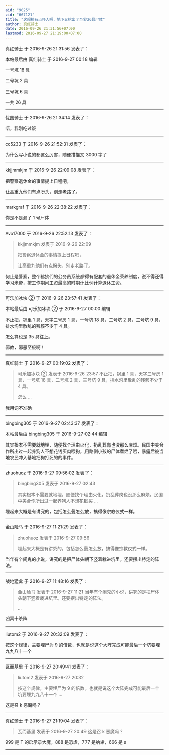 ```yaml
---
aid: "9025"
zid: "667121"
title: "这规模有点吓人啊，地下又挖出了至少26具尸体"
author: 真红骑士
date: 2016-09-26 21:31:56+07:00
lastmod: 2016-09-27 21:19:00+07:00
---
```


真红骑士 于 2016-9-26 21:31:56 发表了：

本帖最后由 真红骑士 于 2016-9-27 00:18 编辑

一号坑 18 具

二号坑 2 具

三号坑 6 具

一共 26 具

---

忧国骑士 于 2016-9-26 21:34:14 发表了：

唔，我刚吃过饭

---

cc5233 于 2016-9-26 21:52:31 发表了：

为什么写小说的都这么厉害，随便描描又 3000 字了

---

kkjjmmkjm 于 2016-9-26 22:09:08 发表了：

把警察退休金的事情提上日程吧，

让高重九他们有点盼头，别走老路了。

---

markgraf 于 2016-9-26 22:38:22 发表了：

你是不是漏了 1 号尸体

---

Avo17000 于 2016-9-26 22:52:13 发表了：

> kkjjmmkjm 发表于 2016-9-26 22:09
>
> 把警察退休金的事情提上日程吧，
>
> 让高重九他们有点盼头，别走老路了。

何止是警察，整个狒狒们的公务员系统都得有配套的退休金荣养制度，说不得还得学习米帝，按工作期间工资最高的时期计比例计算退休工资。

---

可乐加冰块 ② 于 2016-9-26 23:57:41 发表了：

本帖最后由 可乐加冰块 ② 于 2016-9-27 00:00 编辑

不止把，锅里 1 具，天字三号房 1 具，一号坑 18 具，二号坑 2 具，三号坑 9 具，排水沟里散乱的残骸不少于 4 具。

怎么算也是 35 具往上。

邪教，邪恶至极啊！

---

真红骑士 于 2016-9-27 00:19:02 发表了：

> 可乐加冰块 ② 发表于 2016-9-26 23:57 不止把，锅里 1 具，天字三号房 1 具，一号坑 18 具，二号坑 2 具，三号坑 9 具，排水沟里散乱的残骸不少于 4 具。
>
> 怎么 ...

我用词不准确

---

bingbing305 于 2016-9-27 02:43:37 发表了：

本帖最后由 bingbing305 于 2016-9-27 02:44 编辑

其实根本不需要就地埋，随便找个理由火化，扔乱葬岗也没那么麻烦。民国中美合作所出过一起养狗人不想花钱买肉喂狗，用路倒小孩的尸体煮烂了喂，暴露后被当地农民冲入基地把狗打死的的事件。

---

zhuohuoz 于 2016-9-27 09:56:02 发表了：

> bingbing305 发表于 2016-9-27 02:43
>
> 其实根本不需要就地埋，随便找个理由火化，扔乱葬岗也没那么麻烦。民国中美合作所出过一起养狗人不想花钱买 ...

埋起来大概是有讲究的，包括怎么叠怎么放，搞得像宗教仪式一样。

---

金山险马 于 2016-9-27 11:21:29 发表了：

> zhuohuoz 发表于 2016-9-27 09:56
>
> 埋起来大概是有讲究的，包括怎么叠怎么放，搞得像宗教仪式一样。

当年有个闹鬼的小说，讲究的是把尸体头朝下竖着栽进坑里。还要摆出特定的阵法。

---

战地猛禽 于 2016-9-27 11:48:16 发表了：

> 金山险马 发表于 2016-9-27 11:21 当年有个闹鬼的小说，讲究的是把尸体头朝下竖着栽进坑里。还要摆出特定的阵法。
>
> ...

凶冥十杀阵

---

liutom2 于 2016-9-27 20:32:09 发表了：

按这个规律，主要埋尸为 9 的倍数，也就是说这个大阵完成可能最后一个坑要埋九九八十一个

---

瓦而基里 于 2016-9-27 20:49:41 发表了：

> liutom2 发表于 2016-9-27 20:32
>
> 按这个规律，主要埋尸为 9 的倍数，也就是说这个大阵完成可能最后一个坑要埋九九八十一个 ...

这是召 k 恶魔吗？

---

真红骑士 于 2016-9-27 21:19:04 发表了：

> 瓦而基里 发表于 2016-9-27 20:49 这是召 k 恶魔吗？

999 是 T 的启示录大魔，888 是恐虐，777 是纳垢，666 是 s

---
